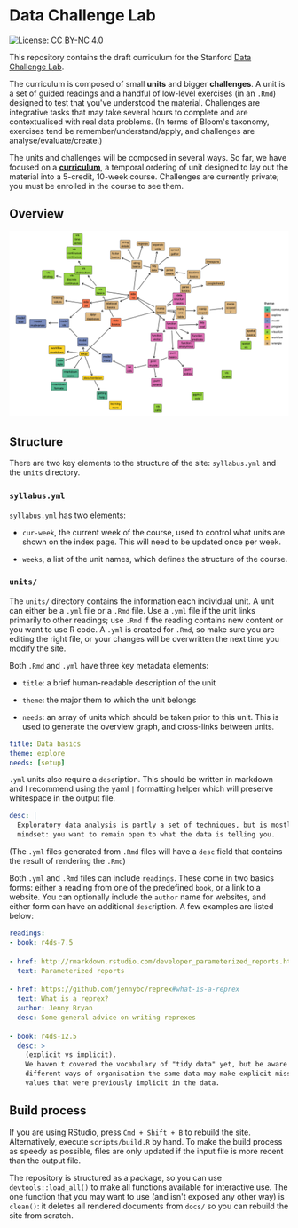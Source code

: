 # Data Challenge Lab

[![License: CC BY-NC 4.0](https://img.shields.io/badge/License-CC%20BY--NC%204.0-lightgrey.svg)](http://creativecommons.org/licenses/by-nc/4.0/)

This repository contains the draft curriculum for the Stanford [Data Challenge Lab](https://datalab.stanford.edu/challenge-lab).

The curriculum is composed of small __units__ and bigger __challenges__. A unit is a set of guided readings and a handful of low-level exercises (in an `.Rmd`) designed to test that you've understood the material. Challenges are integrative tasks that may take several hours to complete and are contextualised with real data problems. (In terms of Bloom's taxonomy, exercises tend be remember/understand/apply, and challenges are analyse/evaluate/create.) 

The units and challenges will be composed in several ways. So far, we have focused on a __[curriculum](https://dcl-2019-04.github.io/curriculum/)__, a temporal ordering of unit designed to lay out the material into a 5-credit, 10-week course. Challenges are currently private; you must be enrolled in the course to see them.

## Overview

![](overview.png)

## Structure

There are two key elements to the structure of the site: `syllabus.yml` and the `units` directory. 

### `syllabus.yml`

`syllabus.yml` has two elements:

* `cur-week`, the current week of the course, used to control what units are
  shown on the index page. This will need to be updated once per week.
  
* `weeks`, a list of the unit names, which defines the structure of the course.

### `units/`

The `units/` directory contains the information each individual unit. A unit can either be a `.yml` file or a `.Rmd` file. Use a `.yml` file if the unit links primarily to other readings; use `.Rmd` if the reading contains new content or you want to use R code. A `.yml` is created for `.Rmd`, so make sure you are editing the right file, or your changes will be overwritten the next time you modify the site.

Both `.Rmd` and `.yml` have three key metadata elements:

* `title`: a brief human-readable description of the unit

* `theme`: the major them to which the unit belongs

* `needs`: an array of units which should be taken prior to this unit. This
  is used to generate the overview graph, and cross-links between units.

```yaml
title: Data basics
theme: explore
needs: [setup]
```

`.yml` units also require a `desc`ription. This should be written in markdown and I recommend using the yaml `|` formatting helper which will preserve whitespace in the output file.

```yaml
desc: |
  Exploratory data analysis is partly a set of techniques, but is mostly a
  mindset: you want to remain open to what the data is telling you.
```

(The `.yml` files generated from `.Rmd` files will have a `desc` field that contains the result of rendering the `.Rmd`)

Both `.yml` and `.Rmd` files can include `readings`. These come in two basics forms: either a reading from one of the predefined `book`, or a link to a website. You can optionally include the `author` name for websites, and either form can have an additional `desc`ription. A few examples are listed below:

```yaml
readings:
- book: r4ds-7.5

- href: http://rmarkdown.rstudio.com/developer_parameterized_reports.html
  text: Parameterized reports

- href: https://github.com/jennybc/reprex#what-is-a-reprex
  text: What is a reprex?
  author: Jenny Bryan
  desc: Some general advice on writing reprexes

- book: r4ds-12.5
  desc: >
    (explicit vs implicit).
    We haven't covered the vocabulary of "tidy data" yet, but be aware that
    different ways of organisation the same data may make explicit missing
    values that were previously implicit in the data.
```

## Build process

If you are using RStudio, press `Cmd + Shift + B` to rebuild the site. Alternatively, execute `scripts/build.R` by hand. To make the build process as speedy as possible, files are only updated if the input file is more recent than the output file.

The repository is structured as a package, so you can use `devtools::load_all()` to make all functions available for interactive use. The one function that you may want to use (and isn't exposed any other way) is `clean()`: it deletes all rendered documents from `docs/` so you can rebuild the site from scratch.
